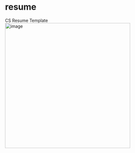 # resume
CS Resume Template
<img width="412" alt="image" src="https://github.com/user-attachments/assets/44ab0312-951d-4891-a8ff-813c5677c777" />
